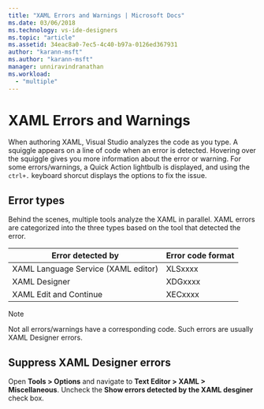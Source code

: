 ```yaml
---
title: "XAML Errors and Warnings | Microsoft Docs"
ms.date: 03/06/2018
ms.technology: vs-ide-designers
ms.topic: "article"
ms.assetid: 34eac8a0-7ec5-4c40-b97a-0126ed367931
author: "karann-msft"
ms.author: "karann-msft"
manager: unniravindranathan
ms.workload:
  - "multiple"
---
```

# XAML Errors and Warnings

When authoring XAML, Visual Studio analyzes the code as you type. A squiggle appears on a line of code when an error is detected. Hovering over the squiggle gives you more information about the error or warning. For some errors/warnings, a Quick Action lightbulb is displayed, and using the `ctrl+.` keyboard shorcut displays the options to fix the issue.

## Error types

Behind the scenes, multiple tools analyze the XAML in parallel. XAML errors are categorized into the three types based on the tool that detected the error.

|**Error detected by**|**Error code format**|  
|--------------------------------|-----------------|  
|XAML Language Service (XAML editor)|XLSxxxx|  
|XAML Designer|XDGxxxx|  
|XAML Edit and Continue|XECxxxx|  

> [!Note]
> Not all errors/warnings have a corresponding code. Such errors are usually XAML Designer errors.


## Suppress XAML Designer errors

Open **Tools > Options** and navigate to **Text Editor > XAML > Miscellaneous**. Uncheck the **Show errors detected by the XAML desginer** check box.




